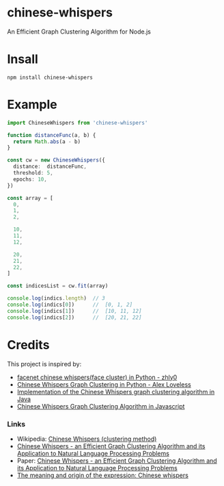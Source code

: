 # chinese-whispers
An Efficient Graph Clustering Algorithm for Node.js

# Insall

```shell
npm install chinese-whispers
```

# Example

```ts
import ChineseWhispers from 'chinese-whispers'

function distanceFunc(a, b) {
  return Math.abs(a - b)
}

const cw = new ChineseWhispers({
  distance:  distanceFunc,
  threshold: 5,
  epochs: 10,
})

const array = [
  0,
  1,
  2,

  10,
  11,
  12,

  20,
  21,
  22,
]

const indicesList = cw.fit(array)

console.log(indics.length)  // 3
console.log(indics[0])      //  [0, 1, 2]
console.log(indics[1])      //  [10, 11, 12]
console.log(indics[2])      //  [20, 21, 22]
```

# Credits

This project is inspired by:

* [facenet chinese whispers(face cluster) in Python - zhly0](http://blog.csdn.net/liyuan123zhouhui/article/details/70312716)
* [Chinese Whispers Graph Clustering in Python - Alex Loveless](http://alexloveless.co.uk/data/chinese-whispers-graph-clustering-in-python/)
* [Implementation of the Chinese Whispers graph clustering algorithm in Java](https://github.com/uhh-lt/chinese-whispers)
* [Chinese Whispers Graph Clustering Algorithm in Javascript](https://github.com/anvaka/ngraph.cw)

### Links

* Wikipedia: [Chinese Whispers (clustering method)](https://en.wikipedia.org/wiki/Chinese_Whispers_(clustering_method))
* [Chinese Whispers - an Efficient Graph Clustering Algorithm and its Application to Natural Language Processing Problems](http://wortschatz.uni-leipzig.de/~cbiemann/pub/2006/BiemannTextGraph06.pdf)
* Paper: [Chinese Whispers - an Efficient Graph Clustering Algorithm and its Application to Natural Language Processing Problems](https://pdfs.semanticscholar.org/3e71/0251cb01ba6e1c0c735591776a212edc461f.pdf)
* [The meaning and origin of the expression: Chinese whispers](http://www.phrases.org.uk/meanings/chinese-whispers.html)
